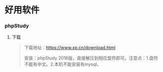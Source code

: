 # 好用软件

### phpStudy 

1. 下载

   > 下载地址：https://www.xp.cn/download.html
   >
   > 安装：phpStudy 2016版，直接解压到相应盘符即可。注意点：1.盘符不能有中文。2.本机不能安装有mysql。

